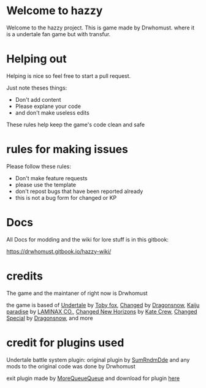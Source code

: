 # Welcome to hazzy

Welcome to the hazzy project. This is game made by Drwhomust.
where it is a undertale fan game but with transfur.

# Helping out
Helping is nice so feel free to start a pull request.

Just note theses things:

- Don't add content
- Please explane your code
- and don't make useless edits

These rules help keep the game's code clean and safe

# rules for making issues

Please follow these rules:

- Don't make feature requests
- please use the template
- don't repost bugs that have been reported already
- this is not a bug form for changed or KP

# Docs

All Docs for modding and the wiki for lore stuff is in this gitbook:

https://drwhomust.gitbook.io/hazzy-wiki/

# credits
The game and the maintaner of right now is Drwhomust

the game is based of [Undertale](https://store.steampowered.com/app/391540/Undertale/) by [Toby fox](https://bsky.app/profile/tobyfox.undertale.com), [Changed](https://store.steampowered.com/app/814540/Changed/) by [Dragonsnow](https://x.com/DragonSnow4), [Kaiju paradise](https://www.roblox.com/games/6456351776/Kaiju-Paradise) by [LAMINAX CO.](https://www.roblox.com/communities/6423736/LAMINAX-CO), [Changed New Horizons](https://katecrew.itch.io/cnh) by [Kate Crew](https://discord.gg/uVDdSUpqGN), [Changed Special](https://www.patreon.com/DragonSnow) by [Dragonsnow](https://x.com/DragonSnow4), and more

# credit for plugins used

Undertale battle system plugin: original plugin by [SumRndmDde](http://sumrndm.site/) and any mods to the original code was done by Drwhomust

exit plugin made by [MoreQueueQueue](https://steamcommunity.com/id/mastec) and download for plugin [here](https://steamcommunity.com/sharedfiles/filedetails/?id=906332183)
